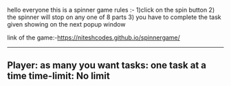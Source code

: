 hello everyone this is a spinner game 
rules :-
1)click on the spin button 
2) the spinner will stop on any one of 8 parts 
3) you have to complete the task given showing on the next popup window

link of the game:-https://niteshcodes.github.io/spinnergame/

---
Player: as many you want
tasks: one task at a time
time-limit: No limit
---
